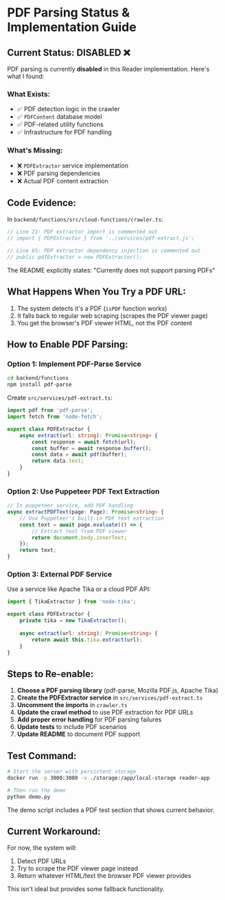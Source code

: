 # PDF Parsing Status & Implementation Guide

## Current Status: DISABLED ❌

PDF parsing is currently **disabled** in this Reader implementation. Here's what I found:

### What Exists:
- ✅ PDF detection logic in the crawler
- ✅ `PDFContent` database model
- ✅ PDF-related utility functions
- ✅ Infrastructure for PDF handling

### What's Missing:
- ❌ `PDFExtractor` service implementation
- ❌ PDF parsing dependencies
- ❌ Actual PDF content extraction

## Code Evidence:

In `backend/functions/src/cloud-functions/crawler.ts`:
```typescript
// Line 21: PDF extractor import is commented out
// import { PDFExtractor } from '../services/pdf-extract.js';

// Line 65: PDF extractor dependency injection is commented out
// public pdfExtractor = new PDFExtractor();
```

The README explicitly states: "Currently does not support parsing PDFs"

## What Happens When You Try a PDF URL:

1. The system detects it's a PDF (`isPDF` function works)
2. It falls back to regular web scraping (scrapes the PDF viewer page)
3. You get the browser's PDF viewer HTML, not the PDF content

## How to Enable PDF Parsing:

### Option 1: Implement PDF-Parse Service
```bash
cd backend/functions
npm install pdf-parse
```

Create `src/services/pdf-extract.ts`:
```typescript
import pdf from 'pdf-parse';
import fetch from 'node-fetch';

export class PDFExtractor {
    async extract(url: string): Promise<string> {
        const response = await fetch(url);
        const buffer = await response.buffer();
        const data = await pdf(buffer);
        return data.text;
    }
}
```

### Option 2: Use Puppeteer PDF Text Extraction
```typescript
// In puppeteer service, add PDF handling
async extractPDFText(page: Page): Promise<string> {
    // Use Puppeteer's built-in PDF text extraction
    const text = await page.evaluate(() => {
        // Extract text from PDF viewer
        return document.body.innerText;
    });
    return text;
}
```

### Option 3: External PDF Service
Use a service like Apache Tika or a cloud PDF API:
```typescript
import { TikaExtractor } from 'node-tika';

export class PDFExtractor {
    private tika = new TikaExtractor();
    
    async extract(url: string): Promise<string> {
        return await this.tika.extract(url);
    }
}
```

## Steps to Re-enable:

1. **Choose a PDF parsing library** (pdf-parse, Mozilla PDF.js, Apache Tika)
2. **Create the PDFExtractor service** in `src/services/pdf-extract.ts`
3. **Uncomment the imports** in `crawler.ts`
4. **Update the crawl method** to use PDF extraction for PDF URLs
5. **Add proper error handling** for PDF parsing failures
6. **Update tests** to include PDF scenarios
7. **Update README** to document PDF support

## Test Command:
```bash
# Start the server with persistent storage
docker run -p 3000:3000 -v ./storage:/app/local-storage reader-app

# Then run the demo
python demo.py
```

The demo script includes a PDF test section that shows current behavior.

## Current Workaround:

For now, the system will:
1. Detect PDF URLs
2. Try to scrape the PDF viewer page instead
3. Return whatever HTML/text the browser PDF viewer provides

This isn't ideal but provides some fallback functionality.
